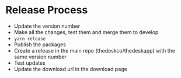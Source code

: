 # Release Process

- Update the version number
- Make all the changes, test them and merge them to develop
- `yarn release`
- Publish the packages
- Create a release in the main repo (thedeskco/thedeskapp) with the same version number
- Test updates
- Update the download url in the download page
